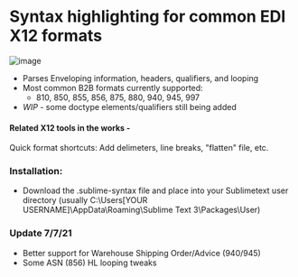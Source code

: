 # Syntax highlighting for common EDI X12 formats

![image](https://user-images.githubusercontent.com/52978897/124922934-f9f4fb80-dfc7-11eb-9b06-56cb26977553.png)

- Parses Enveloping information, headers, qualifiers, and looping
- Most common B2B formats currently supported:
  - 810, 850, 855, 856, 875, 880, 940, 945, 997
- *WIP* - some doctype elements/qualifiers still being added

#### Related X12 tools in the works -
Quick format shortcuts: Add delimeters, line breaks, "flatten" file, etc.

### Installation:
- Download the .sublime-syntax file and place into your Sublimetext user directory (usually C:\Users\[YOUR USERNAME]\AppData\Roaming\Sublime Text 3\Packages\User)

### Update 7/7/21
- Better support for Warehouse Shipping Order/Advice (940/945)
- Some ASN (856) HL looping tweaks
